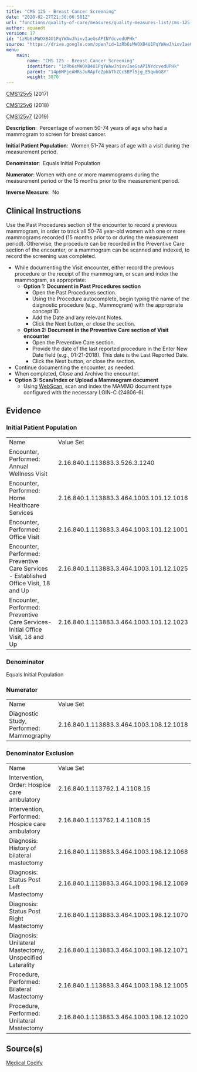```yaml
---
title: "CMS 125 - Breast Cancer Screening"
date: "2020-02-27T21:30:06.501Z"
url: "functions/quality-of-care/measures/quality-measures-list/cms-125-breast-cancer-screening.html"
author: aquandt
version: 17
id: "1zRb6sMWOXB4U1PqYWAwJhixvIaeGsAPINYdcvedUPHk"
source: "https://drive.google.com/open?id=1zRb6sMWOXB4U1PqYWAwJhixvIaeGsAPINYdcvedUPHk"
menu:
    main:
        name: "CMS 125 - Breast Cancer Screening"
        identifier: "1zRb6sMWOXB4U1PqYWAwJhixvIaeGsAPINYdcvedUPHk"
        parent: "14p6MPjeAHRsJuRApfeZpkbThZCc5BPl5jg_E5qwbG8Y"
        weight: 3870
---
```

[CMS125v5](https://medicalcodify.com/eh/?f=layoutnouser&func&module&tabmodule&name=RXDBmain&searchterm=cms125&showresult=CMS125v5&showresulttype=Measure) (2017)

[CMS125v6](https://medicalcodify.com/eh/?f=layoutnouser&func&module&tabmodule&name=RXDBmain&searchterm=cms125&showresult=CMS125v6&showresulttype=Measure) (2018)

[CMS125v7](https://medicalcodify.com/eh/?f=layoutnouser&func&module&tabmodule&name=RXDBmain&searchterm=cms125&showresult=CMS125v7&showresulttype=Measure) (2019)



**Description**:  Percentage of women 50-74 years of age who had a mammogram to screen for breast cancer.

**Initial Patient Population**:  Women 51-74 years of age with a visit during the measurement period.

**Denominator**:  Equals Initial Population

**Numerator**: Women with one or more mammograms during the measurement period or the 15 months prior to the measurement period.

**Inverse Measure**:  No

## Clinical Instructions

Use the Past Procedures section of the encounter to record a previous mammogram, in order to track all 50-74 year-old women with one or more mammograms recorded (15 months prior to or during the measurement period). Otherwise, the procedure can be recorded in the Preventive Care section of the encounter, or a mammogram can be scanned and indexed, to record the screening was completed.

* While documenting the Visit encounter, either record the previous procedure or the receipt of the mammogram, or scan and index the mammogram, as appropriate:
    * <strong>Option 1:</strong> <strong>Document in Past Procedures section</strong>
        * Open the Past Procedures section.
        * Using the Procedure autocomplete, begin typing the name of the diagnostic procedure (e.g., Mammogram) with the appropriate concept ID.
        * Add the Date and any relevant Notes.
        * Click the Next button, or close the section.
    * <strong>Option 2: Document in the Preventive Care section of Visit encounter</strong>
        * Open the Preventive Care section.
        * Provide the date of the last reported procedure in the Enter New Date field (e.g., 01-21-2018). This date is the Last Reported Date.
        * Click the Next button, or close the section. 
* Continue documenting the encounter, as needed.
* When completed, Close and Archive the encounter.
* <strong>Option 3: Scan/Index or Upload a Mammogram document</strong>
    * Using [WebScan](../../../document-management/scanning-and-indexing.html), scan and index the MAMMO document type configured with the necessary LOIN-C (24606-6).

## Evidence

### Initial Patient Population

<table>
  <tr>
    <td>Name</td>
    <td>Value Set</td>
  </tr>
  <tr>
    <td>Encounter, Performed: Annual Wellness Visit</td>
    <td>2.16.840.1.113883.3.526.3.1240</td>
  </tr>
  <tr>
    <td>Encounter, Performed: Home Healthcare Services</td>
    <td>2.16.840.1.113883.3.464.1003.101.12.1016</td>
  </tr>
  <tr>
    <td>Encounter, Performed: Office Visit</td>
    <td>2.16.840.1.113883.3.464.1003.101.12.1001</td>
  </tr>
  <tr>
    <td>Encounter, Performed: Preventive Care Services - Established Office Visit, 18 and Up</td>
    <td>2.16.840.1.113883.3.464.1003.101.12.1025</td>
  </tr>
  <tr>
    <td>Encounter, Performed: Preventive Care Services-Initial Office Visit, 18 and Up</td>
    <td>2.16.840.1.113883.3.464.1003.101.12.1023</td>
  </tr>
</table>

### Denominator

Equals Initial Population

### Numerator

<table>
  <tr>
    <td>Name</td>
    <td>Value Set</td>
  </tr>
  <tr>
    <td>Diagnostic Study, Performed: Mammography</td>
    <td>2.16.840.1.113883.3.464.1003.108.12.1018</td>
  </tr>
</table>

### Denominator Exclusion

<table>
  <tr>
    <td>Name</td>
    <td>Value Set</td>
  </tr>
  <tr>
    <td>Intervention, Order: Hospice care ambulatory</td>
    <td>2.16.840.1.113762.1.4.1108.15</td>
  </tr>
  <tr>
    <td>Intervention, Performed: Hospice care ambulatory</td>
    <td>2.16.840.1.113762.1.4.1108.15</td>
  </tr>
  <tr>
    <td>Diagnosis: History of bilateral mastectomy</td>
    <td>2.16.840.1.113883.3.464.1003.198.12.1068</td>
  </tr>
  <tr>
    <td>Diagnosis: Status Post Left Mastectomy</td>
    <td>2.16.840.1.113883.3.464.1003.198.12.1069</td>
  </tr>
  <tr>
    <td>Diagnosis: Status Post Right Mastectomy</td>
    <td>2.16.840.1.113883.3.464.1003.198.12.1070</td>
  </tr>
  <tr>
    <td>Diagnosis: Unilateral Mastectomy, Unspecified Laterality</td>
    <td>2.16.840.1.113883.3.464.1003.198.12.1071</td>
  </tr>
  <tr>
    <td>Procedure, Performed: Bilateral Mastectomy</td>
    <td>2.16.840.1.113883.3.464.1003.198.12.1005</td>
  </tr>
  <tr>
    <td>Procedure, Performed: Unilateral Mastectomy</td>
    <td>2.16.840.1.113883.3.464.1003.198.12.1020</td>
  </tr>
</table>

## Source(s)

[Medical Codify](https://medicalcodify.com/eh/?f=layoutnouser&func&name=RXDBmain&module&tabmodule&searchterm=cms125&Submit=Search&icd9search=0&icd10search=0&icd10pcssearch=0&snomedsearch=0&loincsearch=0&labcorpsearch=0&questsearch=0&rxnormsearch=0&hcpcssearch=0&ndcsearch=0&cvxsearch=0&vissearch=0&vssearch=0&meassearch=1&pcssearch=1&fdbsearch=1&fdbnamesearch=1&fullsearch&flowsheet)

